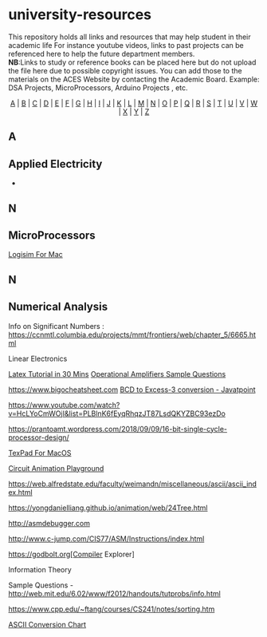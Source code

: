 # university-resources
This repository holds all links and resources that may help student in their academic life
For instance youtube videos, links to past projects can be referenced here to help the future department members.   
**NB**:Links to study or reference books can be placed here but do not upload the file here due to possible copyright issues. You can add those to the materials on the ACES Website by contacting the Academic Board.
Example: DSA Projects, MicroProcessors, Arduino Projects , etc. 
<p align="center">
  <a href="#A">A</a> | <a href="#B">B</a> | <a href="#C">C</a> | <a href="#D">D</a> | <a href="#E">E</a> | <a href="#F">F</a> | <a href="#G">G</a> | <a href="#H">H</a> | <a href="#I">I</a> | <a href="#J">J</a> | <a href="#K">K</a> | <a href="#L">L</a> | <a href="#M">M</a> | <a href="#N">N</a> | <a href="#O">O</a> | <a href="#P">P</a> | <a href="#Q">Q</a> | <a href="#R">R</a> | <a href="#S">S</a> | <a href="#T">T</a> | <a href="#U">U</a> | <a href="#V">V</a> | <a href="#W">W</a> | <a href="#X">X</a> | <a href="#Y">Y</a> | <a href="#Z">Z</a>
</p>

## <a name="A"> </a>A
## Applied Electricity
-



## <a name="M"> </a>N
## MicroProcessors
[Logisim For Mac](https://www.techinfoin.com/install-logisim-on-mac/)



## <a name="N"> </a>N
## Numerical Analysis
Info on Significant Numbers : https://ccnmtl.columbia.edu/projects/mmt/frontiers/web/chapter_5/6665.html





Linear Electronics 

[Latex Tutorial in 30 Mins](https://www.overleaf.com/learn/latex/Learn_LaTeX_in_30_minutes)
[Operational Amplifiers Sample Questions](https://edurev.in/course/quiz/attempt/-1_Test-DC-Imperfections-in-Operational-Amplifiers/1807e9d7-9b47-4da2-ac41-2b61eeaa2c7b)

https://www.bigocheatsheet.com
[BCD to Excess-3 conversion - Javatpoint](https://www.javatpoint.com/conversion-of-bcd-to-excess-3-code-in-digital-electronics)

https://www.youtube.com/watch?v=HcLYoCmWOjI&list=PLBlnK6fEyqRhqzJT87LsdQKYZBC93ezDo

https://prantoamt.wordpress.com/2018/09/09/16-bit-single-cycle-processor-design/

[TexPad For MacOS](https://downloadly.ir/software/utility/texpad/)


[Circuit Animation Playground](http://falstad.com/circuit/)

https://web.alfredstate.edu/faculty/weimandn/miscellaneous/ascii/ascii_index.html

https://yongdanielliang.github.io/animation/web/24Tree.html


http://asmdebugger.com

http://www.c-jump.com/CIS77/ASM/Instructions/index.html


https://godbolt.org[Compiler Explorer]



Information Theory 

Sample Questions - http://web.mit.edu/6.02/www/f2012/handouts/tutprobs/info.html



https://www.cpp.edu/~ftang/courses/CS241/notes/sorting.htm





[ASCII Conversion Chart
](https://web.alfredstate.edu/faculty/weimandn/miscellaneous/ascii/ascii_index.html)
